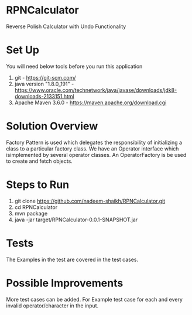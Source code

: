 # RPNCalculator
Reverse Polish Calculator with Undo Functionality

# Set Up

You will need below tools before you run this application

1.  git - https://git-scm.com/
2.  java version "1.8.0_191" - https://www.oracle.com/technetwork/java/javase/downloads/jdk8-downloads-2133151.html
3.  Apache Maven 3.6.0 - https://maven.apache.org/download.cgi


# Solution Overview

Factory Pattern is used which delegates the responsibility of initializing a class to a particular factory class. We have an Operator interface which isimplemented by several operator classes. An OperatorFactory is be used to create and fetch objects.

# Steps to Run
1.  git clone https://github.com/nadeem-shaikh/RPNCalculator.git
2.  cd RPNCalculator
3.  mvn package
4.  java -jar target/RPNCalculator-0.0.1-SNAPSHOT.jar

# Tests
The Examples in the test are covered in the test cases.

# Possible Improvements
More test cases can be added. For Example test case for each and every invalid operator/character in the input.
